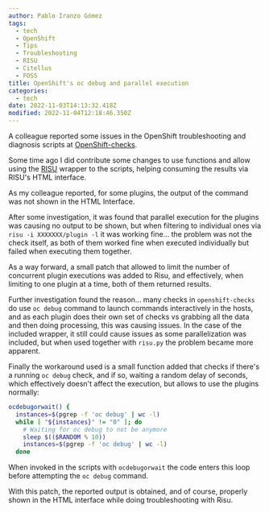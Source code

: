 ```yaml
---
author: Pablo Iranzo Gómez
tags:
  - tech
  - OpenShift
  - Tips
  - Troubleshooting
  - RISU
  - Citellus
  - FOSS
title: OpenShift's oc debug and parallel execution
categories:
  - tech
date: 2022-11-03T14:13:32.418Z
modified: 2022-11-04T12:18:46.350Z
---
```


A colleague reported some issues in the OpenShift troubleshooting and diagnosis scripts at [OpenShift-checks](https://github.com/RHsyseng/openshift-checks/).

Some time ago I did contribute some changes to use functions and allow using the [RISU](https://github.com/risuorg/risu) wrapper to the scripts, helping consuming the results via RISU's HTML interface.

As my colleague reported, for some plugins, the output of the command was not shown in the HTML Interface.

After some investigation, it was found that parallel execution for the plugins was causing no output to be shown, but when filtering to individual ones via `risu -i XXXXXXX/plugin -l` it was working fine... the problem was not the check itself, as both of them worked fine when executed individually but failed when executing them together.

As a way forward, a small patch that allowed to limit the number of concurrent plugin executions was added to Risu, and effectively, when limiting to one plugin at a time, both of them returned results.

Further investigation found the reason... many checks in `openshift-checks` do use `oc debug` command to launch commands interactively in the hosts, and as each plugin does their own set of checks vs grabbing all the data and then doing processing, this was causing issues. In the case of the included wrapper, it still could cause issues as some parallelization was included, but when used together with `risu.py` the problem became more apparent.

Finally the workaround used is a small function added that checks if there's a running `oc debug` check, and if so, waiting a random delay of seconds, which effectively doesn't affect the execution, but allows to use the plugins normally:

```sh
ocdebugorwait() {
  instances=$(pgrep -f 'oc debug' | wc -l)
  while [ "${instances}" != "0" ]; do
    # Waiting for oc debug to not be anymore
    sleep $(($RANDOM % 10))
    instances=$(pgrep -f 'oc debug' | wc -l)
  done
```

When invoked in the scripts with `ocdebugorwait` the code enters this loop before attempting the `oc debug` command.

With this patch, the reported output is obtained, and of course, properly shown in the HTML interface while doing troubleshooting with Risu.
